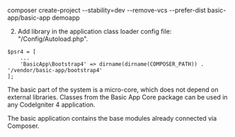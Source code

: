 composer create-project --stability=dev --remove-vcs --prefer-dist basic-app/basic-app demoapp

2. Add library in the application class loader config file: "/Config/Autoload.php".

```
$psr4 = [
    ...
    'BasicApp\Bootstrap4' => dirname(dirname(COMPOSER_PATH)) . '/vendor/basic-app/bootstrap4'
];
```

The basic part of the system is a micro-core, which does not depend on external libraries. Classes from the Basic App Core package can be used in any CodeIgniter 4 application.

The basic application contains the base modules already connected via Composer.